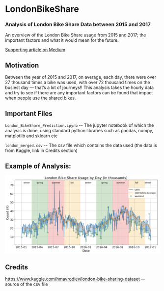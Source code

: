 # LondonBikeShare
### Analysis of London Bike Share Data between 2015 and 2017
An overview of the London Bike Share usage from 2015 and 2017; the important factors and what it would mean for the future.

[Supporting article on Medium](https://medium.com/@junyi_429730731/what-would-make-you-use-a-london-bike-share-b70a3d6a6bf1)

## Motivation
Between the year of 2015 and 2017, on average, each day, there were over 27 thousand times a bike was used, with over 72 thousand times on the busiest day — that’s a lot of journeys!! This analysis takes the hourly data and try to see if there are any important factors can be found that impact when people use the shared bikes.


## Important Files
`London_BikeShare_Prediction.ipynb` -- The jupyter notebook of which the analysis is done, using standard python libraries such as pandas, numpy, matplotlib and sklearn etc

`london_merged.csv` -- The csv file which contains the data used (the data is from Kaggle, link in Credits section)

## Example of Analysis:
![alt text](https://raw.githubusercontent.com/xyzjust/LondonBikeShare/main/example_plot.png)


## Credits
https://www.kaggle.com/hmavrodiev/london-bike-sharing-dataset -- source of the csv file

